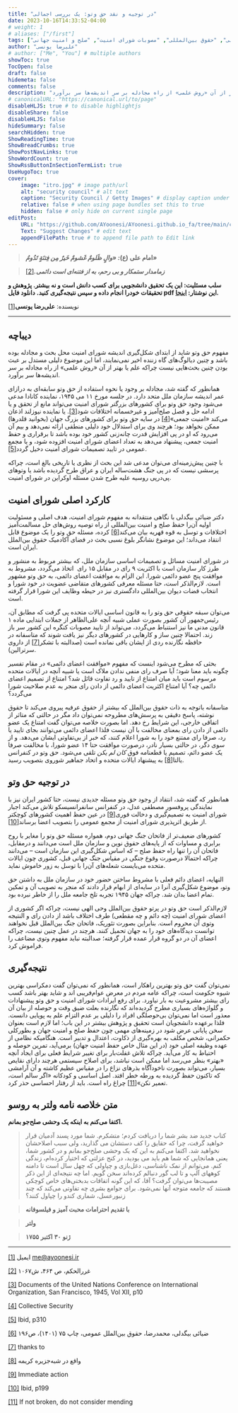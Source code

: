 ```yaml
---
title: "در توجیه و نقد حق وتو: یک بررسی اجمالی"
date: 2023-10-16T14:33:52-04:00
# weight: 1
# aliases: ["/first"]
tags: ["حق وتو", "سازمان ملل متحد", "حقوق", "تحقیق دانشجویی", "علی‌رضا یونسی", "صلح جهانی", "شورای امنیت", "اعضای دائم شورای امنیت", "دکتر ضیائی بیگدلی", "توصیه‌های حل اختلافات", "روش علمی", "سیاست جهانی", "حقوق بین‌المللی", "مصوبات شورای امنیت", "صلح و امنیت جهانی"]
author: "علیرضا یونسی"
# author: ["Me", "You"] # multiple authors
showToc: true
TocOpen: false
draft: false
hidemeta: false
comments: false
description: "این نوشتار مفهوم حق وتو را در سازمان ملل متحد مورد بحث قرار داده و نقدهایی به وجود این مفهوم ارائه می‌دهد. مفهوم حق وتو شاید از ابتدای شکل‌گیری اندیشه شورای امنیت محل بحث و مجادله بوده باشد و چنین دیالوگ‌های گاه زننده اخیر نمی‌نمایند، اما این موضوع دلیلی مستدل بر عبث بودن چنین بحث‌هایی نیست چراکه علم یا بهتر از آن «روش علمی» از راه مجادله بر سر اندیشه‌ها سر برآورد."
# canonicalURL: "https://canonical.url/to/page"
disableHLJS: true # to disable highlightjs
disableShare: false
disableHLJS: false
hideSummary: false
searchHidden: true
ShowReadingTime: true
ShowBreadCrumbs: true
ShowPostNavLinks: true
ShowWordCount: true
ShowRssButtonInSectionTermList: true
UseHugoToc: true
cover:
    image: "itro.jpg" # image path/url
    alt: "security council" # alt text
    caption: "Security Council / Getty Images" # display caption under cover
    relative: false # when using page bundles set this to true
    hidden: false # only hide on current single page
editPost:
    URL: "https://github.com/AYoonesi/AYoonesi.github.io_fa/tree/main/content"
    Text: "Suggest Changes" # edit text
    appendFilePath: true # to append file path to Edit link
---
```




> **امام علی (ع)*: «والٍ ظَلومٌ غَشومٌ خَیرٌ مِن فِتنَةٍ تَدُومُ»***

> **_زمامدار ستمکار و بی رحم، به از فتنه‌ای است دائمى._**[[2]](#_ftn2)


 **سلب مسئلیت: این یک تحقیق دانشجویی برای کسب دانش است و نه بیشتر. پژوهش و تحقیقات خودرا انجام داده و سپس نتیجه‌گیری کنید.**
 **دانلود فایل pdf این نوشتار: [اینجا](veto.pdf).**


نویسنده: **علی‌رضا یونسی**[[1]](#_ftn1)

---

## دیباچه

مفهوم حق وتو شاید از ابتدای شکل‌گیری اندیشه شورای امنیت محل بحث و مجادله بوده باشد و چنین دیالوگ‌های گاه زننده اخیر نمی‌نمایند، اما این موضوع دلیلی مستدل بر عبث بودن چنین بحث‌هایی نیست چراکه علم یا بهتر از آن «روش علمی» از راه مجادله بر سر اندیشه‌ها سر برآورد.

همانطور که گفته شد، مجادله بر وجود یا نحوه استفاده از حق وتو سابقه‌ای به درازای عمر اندیشه سازمان ملل متحد دارد. در جلسه مورخ ۱۱ می ۱۹۴۵، نماینده کانادا مدعی می‌شود وجود حق وتو برای کشورهای بزرگتر شورای امنیت می‌تواند مانع از تحقق و یا ادامه حل و فصل صلح‌آمیز و غیرخسمانه اختلافات شود[[3]](#_ftn3). یا نماینده نیوزلند اذعان می‌کند «امنیت جمعی»[[4]](#_ftn4) در سایه حق وتو برای کشورهای بزرگ جهان (بخوانید قلدرها) ممکن نخواهد بود؛ هرچند وی برای استدلال خود دلیلی منطقی ارائه نمی‌دهد و بیم آن می‌رود که او در پی افزایش قدرت چانه‌زنی کشور خود بوده باشد تا برقراری و حفظ امنیت جمعی، پیشنهاد می‌دهد به تعداد اعضای شورای امنیت افزوده شود، و یا مجمع عمومی در تایید تصمیمات شورای امنیت دخیل گردد[[5]](#_ftn5).

با چنین پیش‌زمینه‌ای می‌توان مدعی شد این بحث از نظری یا تاریخی بالغ است، چراکه پرسشی نیست که در پی جنگ هشت‌ساله ایران و عراق طرح گردیده باشد یا وتوهای پی‌درپی روسیه علیه طرح شدن مسئله اوکراین در شورای امنیت.

## کارکرد اصلی شورای امنیت

دکتر ضیائی بیگدلی با نگاهی منتقدانه به مفهوم شورای امنیت، هدف اصلی و مسئولیت اولیه آن‌را حفظ صلح و امنیت بین‌المللی از راه توصیه روش‌های حل مسالمت‌آمیز اختلافات و توسل به قوه قهریه بیان می‌کند[[6]](#_ftn6) کرده، مسئله حق وتو را یک موضوع قابل انتقاد می‌داند؛ این موضوع نشانگر بلوغ نسبی بحث در فضای آکادمیک حقوق بین‌الملل ایران است.

در شورای امنیت مسائل و تصمیمات اساسی سازمان ملل، که بیشتر مربوط به منشور و طرز کار سازمان است با اکثریت ۹ رای در مقابل ۱۵ رای  اتخاذ می‌گردد، مشروط به موافقت پنج عضو دائمی شورا. این الزام به موافقت اعضای دائمی، به حق وتو مشهور است. لازم‌الذکر است، حتا مسئله معرفی کشورهای متقاضی عضویت در خود شورا و انتخاب قضات دیوان بین‌المللی دادگستری نیز در حیطه وظایف این شورا قرار گرفته است.

می‌توان سبقه حقوقی حق وتو را به قانون اساسی ایالات متحده پی گرفت که مطابق آن، رئیس‌جمهور آن کشور بصورت عملی شبیه آنچه علی‌الظاهر از جملات ابتدایی ماده ۱ قانون مدنی ما نیز استنباط می‌گردد، می‌تواند از تایید مصوبات کنگره این کشور سر باز زند. احتمالا چنین ساز و کارهایی در کشورهای دیگر نیز یافت شوند که متاسفانه در حافظه نگارنده ردی از ایشان باقی نمانده است (صدالبته با تشکر[[7]](#_ftn7) از داروی سرترالین).

بحثی که مطرح می‌شود اینست که مفهوم «موافقت اعضای دائمی» در مقام تفسیر چگونه باید معنا شود؛ آیا صرف رای منفی ندادن ملاک است یا شبیه آنچه در ایالات متحده مرسوم است باید میان امتناع از تایید و رد تفاوت قائل شد؟ امتناع از تصمیم اعضای دائمی چه؟ آیا امتناع اکثریت اعضای دائمی از دادن رای منجر به عدم صلاحیت شورا می‌گردد؟

متاسفانه باتوجه به ذات حقوق بین‌الملل که بیشتر از حقوق عرفیه پیروی می‌کند تا حقوق نوشته، پاسخ دقیقی به پرسش‌های مطروحه نمی‌توان داد مگر در حالتی که متاثر از اتفاقی خارجی، این شرایط رخ دهد. اما بصورت خلاصه می‌توان گفت امتناع یک عضو دائمی از دادن رای بمعنای مخالفت با آن نیست فلذا اعضای دائمی می‌توانند بجای تایید یا رد، صرفا رای ممتنع خود را به شورا اعلام کنند، که خبر از بی‌تفاوتی ایشان می‌دهد. و از سوی دگر، در حالتی بسیار نادر، درصورت موافقت حتا ۱۴ عضو شورا، با مخالفت صرفا یک عضو دائم، تصمیم یا قطعنامه فوق *کان لم یکن* تلقی می‌شود. حق وتو در کنفرانس یالتا[[8]](#_ftn8) به پیشنهاد ایالات متحده و اتحاد جماهیر شوروی بتصویب رسید.

## در توجیه حق وتو

همانطور که گفته شد، انتقاد از وجود حق وتو مسئله جدیدی نیست، حتا کشور ایران نیز با نمایندگی پروفسور مصطفی عدل، در کنفرانس سانفرانسیسکو تلاش می‌کند اجبار شورای امنیت به تصمیم‌گیری و دخالت فوری[[9]](#_ftn9) در عین حفظ اهمیت کشورهای کوچکتر از طریق اثرپذیری شورای امنیت از مجمع عمومی را بتصویب اعضا برساند[[10]](#_ftn10).

کشورهای ضعیف‌تر از فاتحان جنگ جهانی دوم، همواره مسئله حق وتو را مغایر با روح برابری و مساوات که از پایه‌های حقوق نوین و سازمان ملل است می‌دانند و درمقابل، فاتحان آن را تنها راه حفظ صلح – که اساس شکل‌گیری این سازمان است – می‌دانند چراکه احتمالا درصورت وقوع جنگی در مقیاس جنگ جهانی قبل، کشوری چون ایالات متحده می‌بایست شعله‌های آن‌را با توسل به زور خاموش نماید.

النهایه، اعضای دائم فعلی با مشروط ساختن حضور خود در سازمان ملل به داشتن حق وتو، موضوع شکل‌گیری آنرا در سایه‌ای از ابهام قرار دادند که منجر به تصویب آن و تمکین تمام اعضا بدان شد. چراکه جهان ۱۹۴۵ تجربه تلخ جامعه ملل را از خاطر نبرده بود.

لازم‌الذکر است حق وتو در پرتو حقوق بین‌الملل وحی الهی نیست، چراکه اگر کشوری از اعضای شورای امنیت (چه دائم و چه مقطعی) طرف اختلاف باشد از دادن رای و النتیجه وتوی آن محروم است. بنابراین بصورت تئوریک، فاتحان جنگ بین‌الملل قبل نخواهند توانست دیدگاه‌های خود را به جهان تحمیل کنند. هرچند در عمل چنین نیست، چراکه اعضای آن در دو گروه قرار عمده قرار گرفته؛ صدالبته نباید مفهوم وتوی مضاعف را فراموش کرد.

## نتیجه‌گیری

نمی‌توان گفت حق وتو بهترین راهکار است، همانطور که نمی‌توان گفت دمکراسی بهترین شیوه حکومت است، چراکه عامه مردم در معرض عوام‌فریبی اند و شاید بهتر باشد کسب رای بیشتر مشروعیت به بار نیاورد. برای رفع ایرادات شورای امنیت و حق وتو پیشنهادات و گلواژه‌های بسیاری مطرح گردیده‌اند که نگارنده بعلت ضیق وقت و حوصله از بیان آن معذور است اما نمی‌توان بی‌حوصلگی افراد را دلیلی بر عدم التزام علم به پویایی دانست. فلذا برعهده دانشجویان است تحقیق و پژوهش بیشتر در این باب؛ اما لازم است بعنوان سخن پایانی عرض شود در زمینه‌های مهمی چون حفظ صلح و امنیت جهان و بطورکلی حکمرانی، شخص مکلف به بهره‌گیری از ذکاوت، اعتدال و تدبیر است. هنگامیکه نظامی از عهده وظیفه اصلی خود (در این مثال خاص حفظ امنیت جهان) برمی‌آید، تمرین حوصله و احتیاط به کار می‌آید. چراکه تلاش غفلت‌بار برای تغییر شرایط فعلی برای ایجاد آنچه «بهتر» بنظر می‌رسد اما ممکن است نباشد، برای اصلاح سیستمی هرچند دارای نقایص بسیار، می‌تواند بصورت ناخودآگاه بذرهای نزاع را در مقیاس عظیم کاشته و آن آرامشی که تاکنون حفظ گردیده به ورطه خطر افتد. اصل اساسی و کودکانه «اگر سالم است، تعمیر نکن»[[11]](#_ftn11) چراغ راه است. باید از رفتار احساسی حذر کرد.

## متن خلاصه نامه ولتر به روسو
**اکتفا می‌کنم به اینکه یک وحشی صلح‌جو بمانم.**

> کتاب جدید ضد بشر شما را دریافت کردم؛ متشکرم. شما مورد پسند آدمیان قرار خواهید گرفت، چرا که حقایق را کف دستشان می گذارید، ولی سبب اصلاحشان نخواهید شد. اکتفا می‌کنم به این که یک وحشی صلح‌جو بمانم و در کشور شما، یعنی همانجایی که شما هم باید می بودید، در کنج عزلتی که اختیار کرده‌ام، زندگی کنم. می‌توانم از نمک ناشناسی، دغل‌بازی و چپاولی که چهل سال است تا دامنه کوههای آلپ و تا لب گور دنبالم کرده‌اند سخن گویم. اما چه نتیجه‌ای از این ذکر مصیبت‌ها می‌توان گرفت؟ آقا، که این گونه اتفاقات بدبختی‌های خاص کوچکی هستند که جامعه متوجه آنها نمی‌شود. برای جوامع بشری چه تفاوتی می‌کند که چند زنبورعسل، شماری کندو را چپاول کنند؟

> **با تقدیم احترامات محبت آمیز و فیلسوفانه**

> **ولتر**

> **ژنو** **۳۰** **اکتبر** **۱۷۵۵**

---

[[1]](#_ftnref1) ایمیل me@ayoonesi.ir

[[2]](#_ftnref2) غررالحکم، ص ۴۶۴، ش۱۰۶۷

[[3]](#_ftnref3) Documents of the United Nations Conference on International Organization, San Francisco, 1945, Vol XII, p10

[[4]](#_ftnref4) Collective Security

[[5]](#_ftnref5) Ibid, p310

[[6]](#_ftnref6) ضیائی بیگدلی، محمدرضا، حقوق بین‌الملل عمومی، چاپ ۷۵ (۱۴۰۱)، ص۱۹۶

[[7]](#_ftnref7) thanks to

[[8]](#_ftnref8) واقع در شبه‌جزیره کریمه

[[9]](#_ftnref9) Immediate action

[[10]](#_ftnref10) Ibid, p199

[[11]](#_ftnref11) If not broken, do not consider mending